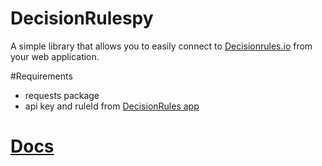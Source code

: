 # DecisionRulespy


A simple library that allows you to easily connect to [Decisionrules.io](https://decisionrules.io) from your web application.

#Requirements

 - requests package
 - api key and ruleId from [DecisionRules app](https://decisionrules.io)

# [Docs](https://docs.decisionrules.io/docs/)
